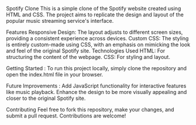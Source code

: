 Spotify Clone
This is a simple clone of the Spotify website created using HTML and CSS. The project aims to replicate the design and layout of the popular music streaming service's interface.

Features
Responsive Design: The layout adjusts to different screen sizes, providing a consistent experience across devices.
Custom CSS: The styling is entirely custom-made using CSS, with an emphasis on mimicking the look and feel of the original Spotify site.
Technologies Used
HTML: For structuring the content of the webpage.
CSS: For styling and layout.

Getting Started :
To run this project locally, simply clone the repository and open the index.html file in your browser.

Future Improvements :
Add JavaScript functionality for interactive features like music playback.
Enhance the design to be more visually appealing and closer to the original Spotify site.

Contributing
Feel free to fork this repository, make your changes, and submit a pull request. Contributions are welcome!

